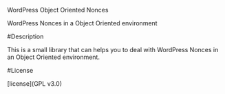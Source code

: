 WordPress Object Oriented Nonces

WordPress Nonces in a Object Oriented environment

#Description

This is a small library that can helps you to deal with WordPress Nonces in an Object Oriented environment.

#License

[license](GPL v3.0)

